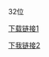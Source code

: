 32位

[下载链接1](http://lovely.twotime.top/down.php/7a639c826eaa0d06e161a576c149f4dd.apk)

[下我链接2](https://www.123684.com/s/c8T9jv-hexb)
